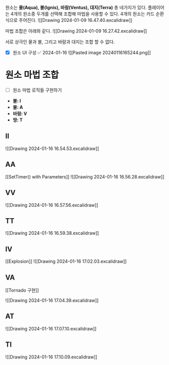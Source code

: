 원소는 **물(Aqua), 불(Ignis), 바람(Ventus), 대지(Terra)** 총 네가지가 있다.
플레이어는 4개의 원소중 두개를 선택해 조합해 마법을 사용할 수 있다.
4개의 원소는 카드 순환식으로 주어진다.
![[Drawing 2024-01-09 16.47.40.excalidraw]]

마법 조합은 아래와 같다.
![[Drawing 2024-01-09 16.27.42.excalidraw]]

서로 상극인 물과 불, 그리고 바람과 대지는 조합 할 수 없다.

- [x] 원소 UI 구성 ✅ 2024-01-16
![[Pasted image 20240116165244.png]]

# 원소 마법 조합
- [ ] 원소 마법 로직들 구현하기
- **불: I**
- **물: A**
- **바람: V**
- **땅: T**
## II

![[Drawing 2024-01-16 16.54.53.excalidraw]]
## AA
[[SetTimer() with Parameters]]
![[Drawing 2024-01-16 16.56.28.excalidraw]]
## VV
![[Drawing 2024-01-16 16.57.56.excalidraw]]
## TT
![[Drawing 2024-01-16 16.59.38.excalidraw]]
## IV
[[Explosion]]
![[Drawing 2024-01-16 17.02.03.excalidraw]]
## VA
[[Tornado 구현]]

![[Drawing 2024-01-16 17.04.39.excalidraw]]
## AT
![[Drawing 2024-01-16 17.07.10.excalidraw]]
## TI
![[Drawing 2024-01-16 17.10.09.excalidraw]]
